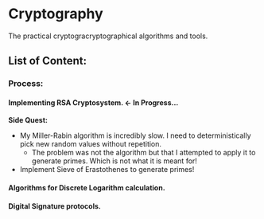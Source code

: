 # Cryptography
The practical cryptogracryptographical algorithms and tools.

## List of Content:


### Process:
#### Implementing RSA Cryptosystem.  &larr; In Progress... 
**Side Quest:** 
* My Miller-Rabin algorithm is incredibly slow. I need to deterministically pick new random values without repetition.
  * The problem was not the algorithm but that I attempted to apply it to generate primes. Which is not what it is meant for! 
* Implement Sieve of Erastothenes to generate primes!



#### Algorithms for Discrete Logarithm calculation. 
#### Digital Signature protocols.


